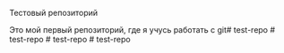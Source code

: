 Тестовый репозиторий

Это мой первый репозиторий, где я учусь работать с git#   t e s t - r e p o  
 #   t e s t - r e p o  
 #   t e s t - r e p o  
 #   t e s t - r e p o  
 